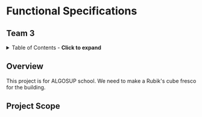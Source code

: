 # Functional Specifications

## Team 3

<details>
<summary>Table of Contents - <b>Click to expand</b></summary>

- [Functional Specifications](#functional-specifications)
  - [Team 3](#team-3)
  - [Overview](#overview)
  - [Project Scope](#project-scope)

</details>

## Overview

This project is for ALGOSUP school. We need to make a Rubik's cube fresco for the building.

## Project Scope

